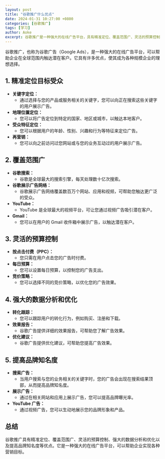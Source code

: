 ```yaml
---
layout: post
title: "谷歌推广什么优点"
date: 2024-01-31 10:27:00 +0800
categories: [谷歌推广]
tags: [学习]
author: Aoke
excerpt: 谷歌推广是一种强大的在线广告平台，具有精准定位、覆盖范围广、灵活的预算控制等优势，可帮助企业在全球范围内触达潜在客户。
---
```


谷歌推广，也称为谷歌广告（Google Ads），是一种强大的在线广告平台，可以帮助企业在全球范围内触达潜在客户。它具有许多优点，使其成为各种规模企业的理想选择。

## 1. 精准定位目标受众

* **关键字定位：**
    * 通过选择与您的产品或服务相关的关键字，您可以向正在搜索这些关键字的用户展示广告。
* **地理位置定位：**
    * 您可以将广告定位到特定的国家、地区或城市，以触达本地客户。
* **受众特征定位：**
    * 您可以根据用户的年龄、性别、兴趣和行为等特征来定位广告。
* **再营销：**
    * 您可以向之前访问过您网站或与您的业务互动过的用户展示广告。

## 2. 覆盖范围广

* **谷歌搜索：**
    * 谷歌是全球最大的搜索引擎，每天处理数十亿次搜索。
* **谷歌展示广告网络：**
    * 谷歌展示广告网络覆盖数百万个网站、应用和视频，可帮助您触达更广泛的受众。
* **YouTube：**
    * YouTube 是全球最大的视频平台，可让您通过视频广告吸引潜在客户。
* **Gmail：**
    * 您可以在用户的 Gmail 收件箱中展示广告，以触达潜在客户。

## 3. 灵活的预算控制

* **按点击付费（PPC）：**
    * 您只需在用户点击您的广告时付费。
* **每日预算：**
    * 您可以设置每日预算，以控制您的广告支出。
* **竞价策略：**
    * 您可以选择不同的竞价策略，以优化您的广告效果。

## 4. 强大的数据分析和优化

* **转化跟踪：**
    * 您可以跟踪用户的转化行为，例如购买、注册和下载。
* **效果报告：**
    * 谷歌广告提供详细的效果报告，可帮助您了解广告效果。
* **优化建议：**
    * 谷歌广告提供优化建议，可帮助您提高广告效果。

## 5. 提高品牌知名度

* **搜索广告：**
    * 当用户搜索与您的业务相关的关键字时，您的广告会出现在搜索结果顶部，从而提高品牌知名度。
* **展示广告：**
    * 通过在相关网站和应用上展示广告，您可以提高品牌曝光率。
* **YouTube 广告：**
    * 通过视频广告，您可以生动地展示您的品牌形象和产品。

## 总结

谷歌推广具有精准定位、覆盖范围广、灵活的预算控制、强大的数据分析和优化以及提高品牌知名度等优点。它是一种强大的在线广告平台，可以帮助企业实现各种营销目标。
